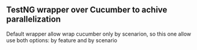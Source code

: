 ## TestNG wrapper over Cucumber to achive parallelization

Default wrapper allow wrap cucumber only by scenarion, so this one allow use both options: by feature and by scenario
